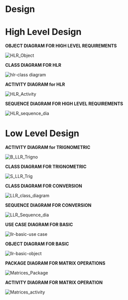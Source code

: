 # Design

# High Level Design 
**OBJECT DIAGRAM FOR HIGH LEVEL REQUIREMENTS**


![HLR_Object](https://user-images.githubusercontent.com/78851798/107767529-0c417500-6d5b-11eb-9177-085affd43000.jpg)

**CLASS DIAGRAM FOR HLR**

![hlr-class diagram](https://user-images.githubusercontent.com/78848721/107908285-b13a9880-6f7b-11eb-85a8-0209061e8e7f.png)


**ACTIVITY DIAGRAM for HLR**

![HLR_Activity](https://user-images.githubusercontent.com/78853987/107772306-16b33d00-6d62-11eb-9fab-5c751ac7cbaa.png)

**SEQUENCE DIAGRAM FOR HIGH LEVEL REQUIREMENTS**

![HLR_sequence_dia](https://user-images.githubusercontent.com/78851073/107770686-d0f57500-6d5f-11eb-889c-06a91c5c6ba2.jpg)

# Low Level Design 

**ACTIVITY DIAGRAM for TRIGNOMETRIC**

![B_LLR_Trigno](https://user-images.githubusercontent.com/78853987/107772634-7ad60100-6d62-11eb-97a0-293668ebe1de.png)


**CLASS DIAGRAM FOR TRIGNOMETRIC**

![S_LLR_Trig](https://user-images.githubusercontent.com/78853987/107771101-48c39f80-6d60-11eb-931e-83c0dc426702.png)

**CLASS DIAGRAM FOR CONVERSION**

![LLR_class_diagram](https://user-images.githubusercontent.com/78851073/107771031-30538500-6d60-11eb-83a7-543e81abef0f.png)

**SEQUENCE DIAGRAM FOR CONVERSION**

![LLR_Sequence_dia](https://user-images.githubusercontent.com/78851073/107769144-8d017080-6d5d-11eb-9455-5f162853e20f.jpg)



**USE CASE DIAGRAM FOR BASIC**


![llr-basic-use case](https://user-images.githubusercontent.com/78848721/107907981-04601b80-6f7b-11eb-9ce9-d1d035246fd6.png)



**OBJECT DIAGRAM FOR BASIC**

![llr-basic-object](https://user-images.githubusercontent.com/78848721/107908120-48ebb700-6f7b-11eb-8fa3-a0156d5b859e.png)



**PACKAGE DIAGRAM FOR MATRIX OPERATIONS**


![Matrices_Package](https://user-images.githubusercontent.com/78851798/107767563-1a8f9100-6d5b-11eb-9395-bb8aefc68b94.jpg)

**ACTIVITY DIAGRAM FOR MATRIX OPERATION**

![Matrices_activity](https://user-images.githubusercontent.com/78851798/107767612-38f58c80-6d5b-11eb-9ccd-304e7b67c9df.jpg)

